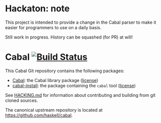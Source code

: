 # Hackaton: note

This project is intended to provide a change in the Cabal parser to make it easier for programmers to use on a daily basis.

Still work in progress. History can be squashed (for PR) at will!

# Cabal [![Build Status](https://secure.travis-ci.org/haskell/cabal.svg?branch=master)](http://travis-ci.org/haskell/cabal)

This Cabal Git repository contains the following packages:

 * [Cabal](Cabal/README.md): the Cabal library package ([license](Cabal/LICENSE))
 * [cabal-install](cabal-install/README.md): the package containing the `cabal` tool ([license](cabal-install/LICENSE))

See [HACKING.md](HACKING.md) for information about contributing and building
from git cloned sources.

The canonical upstream repository is located at
https://github.com/haskell/cabal.
